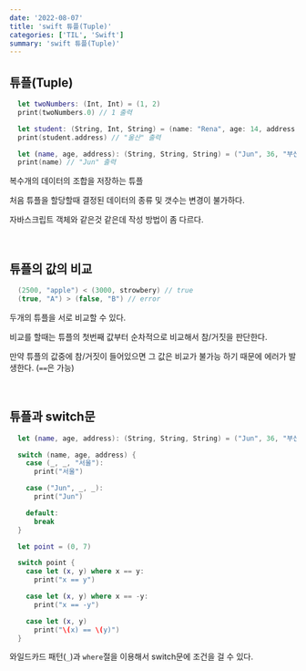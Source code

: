 ```yaml
---
date: '2022-08-07'
title: 'swift 튜플(Tuple)'
categories: ['TIL', 'Swift']
summary: 'swift 튜플(Tuple)'
---
```


## 튜플(Tuple)

```swift
  let twoNumbers: (Int, Int) = (1, 2)
  print(twoNumbers.0) // 1 출력

  let student: (String, Int, String) = (name: "Rena", age: 14, address: "울산")
  print(student.address) // "울산" 출력

  let (name, age, address): (String, String, String) = ("Jun", 36, "부산")
  print(name) // "Jun" 출력
```

복수개의 데이터의 조합을 저장하는 튜플

처음 튜플을 할당할때 결정된 데이터의 종류 및 갯수는 변경이 불가하다.

자바스크립트 객체와 같은것 같은데 작성 방법이 좀 다르다.

<br/>

## 튜플의 값의 비교

```swift
  (2500, "apple") < (3000, strowbery) // true
  (true, "A") > (false, "B") // error
```

두개의 튜플을 서로 비교할 수 있다.

비교를 할때는 튜플의 첫번째 값부터 순차적으로 비교해서 참/거짓을 판단한다.

만약 튜플의 값중에 참/거짓이 들어있으면 그 값은 비교가 불가능 하기 때문에 에러가 발생한다. (`==`은 가능)

<br/>

## 튜플과 switch문

```swift
  let (name, age, address): (String, String, String) = ("Jun", 36, "부산")

  switch (name, age, address) {
    case (_, _, "서울"):
      print("서울")

    case ("Jun", _, _):
      print("Jun")

    default:
      break
  }

  let point = (0, 7)

  switch point {
    case let (x, y) where x == y:
      print("x == y")

    case let (x, y) where x == -y:
      print("x == -y")

    case let (x, y)
      print("\(x) == \(y)")
  }
```

와일드카드 패턴(`_`)과 `where`절을 이용해서 switch문에 조건을 걸 수 있다.
